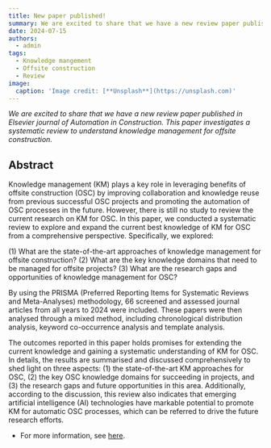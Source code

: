 ```yaml
---
title: New paper published!
summary: We are excited to share that we have a new review paper published in Elsevier journal of Automation in Construction. This paper investigates a systematic review to understand knowledge management for offsite construction.
date: 2024-07-15
authors:
  - admin
tags:
  - Knowledge mangement
  - Offsite construction
  - Review
image:
  caption: 'Image credit: [**Unsplash**](https://unsplash.com)'
---
```

_We are excited to share that we have a new review paper published in Elsevier journal of Automation in Construction. This paper investigates a systematic review to understand knowledge management for offsite construction._

## Abstract

Knowledge management (KM) plays a key role in leveraging benefits of offsite construction (OSC) by improving collaboration and knowledge reuse from previous successful OSC projects and promoting the automation of OSC processes in the future. However, there is still no study to review the current research on KM for OSC. In this paper, we conducted a systematic review to explore and expand the current best knowledge of KM for OSC from a comprehensive perspective. Specifically, we explored:

(1) What are the state-of-the-art approaches of knowledge management for offsite construction?
(2) What are the key knowledge domains that need to be managed for offsite projects?
(3) What are the research gaps and opportunities of knowledge management for OSC?

By using the PRISMA (Preferred Reporting Items for Systematic Reviews and Meta-Analyses) methodology, 66 screened and assessed journal articles from all years to 2024 were included. These papers were then analysed through a mixed method, including chronological distribution analysis, keyword co-occurrence analysis and template analysis.

The outcomes reported in this paper holds promises for extending the current knowledge and gaining a systematic understanding of KM for OSC. In details, the results are summarised and discussed comprehensively to shed light on three aspects: (1) the state-of-the-art KM approaches for OSC, (2) the key OSC knowledge domains for succeeding in projects, and (3) the research gaps and future opportunities in this area. Additionally, according to the discussion, this review also indicates that emerging artificial intelligence (AI) technologies have markable potential to promote KM for automatic OSC processes, which can be referred to drive the future research efforts.

- For more information, see [here](https://doi.org/10.1016/j.autcon.2024.105632).
